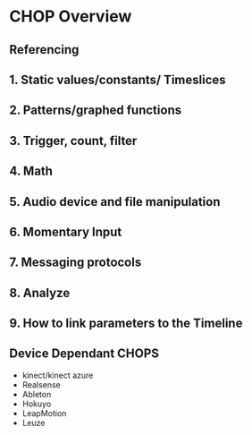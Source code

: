 # CHOP Overview 

## Referencing  
## 1. Static values/constants/ Timeslices
## 2. Patterns/graphed functions
## 3. Trigger, count, filter
## 4. Math
## 5. Audio device and file manipulation        
## 6. Momentary Input
## 7. Messaging protocols 
## 8. Analyze 
## 9. How to link parameters to the Timeline 
## Device Dependant CHOPS
- kinect/kinect azure
- Realsense
- Ableton
- Hokuyo
- LeapMotion
- Leuze